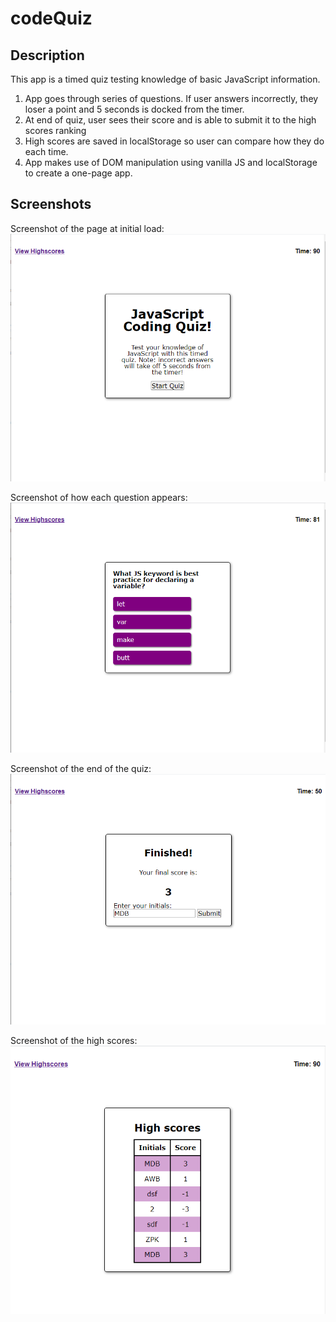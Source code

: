 # codeQuiz

## Description

This app is a timed quiz testing knowledge of basic JavaScript information.

1. App goes through series of questions. If user answers incorrectly, they loser a point and 5 seconds is docked from the timer.
2. At end of quiz, user sees their score and is able to submit it to the high scores ranking
3. High scores are saved in localStorage so user can compare how they do each time.
4. App makes use of DOM manipulation using vanilla JS and localStorage to create a one-page app.

## Screenshots

Screenshot of the page at initial load:
![screenshot of initial page load](https://github.com/mdbow22/codeQuiz/blob/4d6cd21791215175837b231f485fc6e767d3d9cd/assets/images/introScrnShot.PNG)

Screenshot of how each question appears:
![screenshot of a question](https://github.com/mdbow22/codeQuiz/blob/c3954559781c347a5e7c2f319e1c4f2f43fd0de5/assets/images/questionScrnShot.PNG)

Screenshot of the end of the quiz:
![look of page after quiz finishes](https://github.com/mdbow22/codeQuiz/blob/c3954559781c347a5e7c2f319e1c4f2f43fd0de5/assets/images/finishedScrnShot.PNG)

Screenshot of the high scores:
![highscores table](https://github.com/mdbow22/codeQuiz/blob/c3954559781c347a5e7c2f319e1c4f2f43fd0de5/assets/images/scoresScrnShot.PNG)
